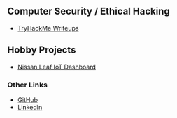 

## Computer Security / Ethical Hacking

- [TryHackMe Writeups](ctf-thm-public)


## Hobby Projects

- [Nissan Leaf IoT Dashboard](leaf-display)


### Other Links

- [GitHub](https://github.com/hagronnestad/)
- [LinkedIn](https://www.linkedin.com/in/heinandre/)
